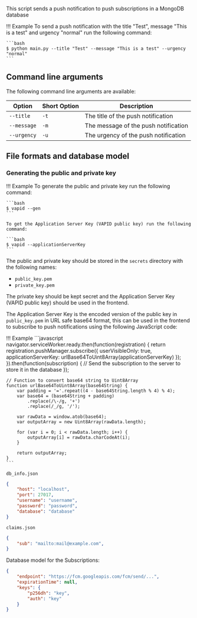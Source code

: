 This script sends a push notification to push subscriptions in a MongoDB database

!!! Example
    To send a push notification with the title "Test", message "This is a test" and urgency "normal" run the following command:
    
    ```bash
    $ python main.py --title "Test" --message "This is a test" --urgency "normal"
    ```

## Command line arguments

The following command line arguments are available:

Option|Short Option|Description
-|-|-
`--title`|`-t`|The title of the push notification
`--message`|`-m`|The message of the push notification
`--urgency`|`-u`|The urgency of the push notification

## File formats and database model

### Generating the public and private key

!!! Example
    To generate the public and private key run the following command:

    ```bash
    $ vapid --gen
    ```

    To get the Application Server Key (VAPID public key) run the following command:

    ```bash
    $ vapid --applicationServerKey
    ```

The public and private key should be stored in the `secrets` directory with the following names:

- `public_key.pem`
- `private_key.pem`

The private key should be kept secret and the Application Server Key (VAPID public key) should be used in the frontend.

The Application Server Key is the encoded version of the public key in `public_key.pem` in URL safe base64 format, this can be used in the frontend to subscribe to push notifications using the following JavaScript code:

!!! Example
    ```javascript
    navigator.serviceWorker.ready.then(function(registration) {
        return registration.pushManager.subscribe({
            userVisibleOnly: true,
            applicationServerKey: urlBase64ToUint8Array(applicationServerKey)
        });
    }).then(function(subscription) {
        // Send the subscription to the server to store it in the database
    });

    // Function to convert base64 string to Uint8Array
    function urlBase64ToUint8Array(base64String) {
        var padding = '='.repeat((4 - base64String.length % 4) % 4);
        var base64 = (base64String + padding)
            .replace(/\-/g, '+')
            .replace(/_/g, '/');

        var rawData = window.atob(base64);
        var outputArray = new Uint8Array(rawData.length);

        for (var i = 0; i < rawData.length; i++) {
            outputArray[i] = rawData.charCodeAt(i);
        }

        return outputArray;
    }
    ```

`db_info.json`

```json
{
    "host": "localhost",
    "port": 27017,
    "username": "username",
    "password": "password",
    "database": "database"
}
```

`claims.json`

```json
{
    "sub": "mailto:mail@example.com",
}
```

Database model for the Subscriptions:

```json
{
    "endpoint": "https://fcm.googleapis.com/fcm/send/...",
    "expirationTime": null,
    "keys": {
        "p256dh": "key",
        "auth": "key"
    }
}
```
